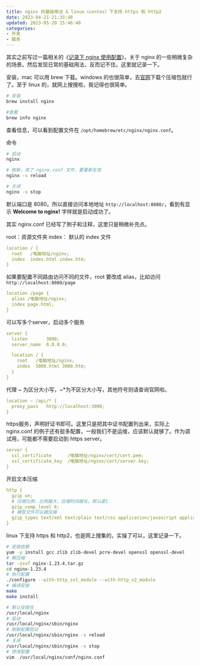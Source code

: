 ```yaml
---
title: nginx 的基础用法 & linux（centos）下支持 https 和 http2 
date: 2023-04-21 21:33:48
updated: 2023-05-20 15:46:40
categories:
- 开发
- 服务
---
```


其实之前写过一篇相关的《[记录下 nginx 使用配置](/2022/03/26/nginx/)》，关于 nginx 的一些稍微复杂的场景。然后发现日常的基础用法，反而记不住。这里就记录一下。

安装，mac 可以用 brew 下载。windows 的也很简单，去[官网](http://nginx.org/en/download.html)下载个压缩包就行了。至于 linux 的，就网上搜搜啦，我记得也很简单。

```bash
# 安装
brew install nginx

#查看
brew info nginx
```

查看信息，可以看到配置文件在 `/opt/homebrew/etc/nginx/nginx.conf`。

命令
```bash
# 启动
nginx

# 刷新，改了 nginx.conf 文件，要重新生效
nginx -s reload

# 关闭
nginx -s stop
```

默认端口是 8080。所以直接访问本地地址 `http://localhost:8080/`，看到有显示 **Welcome to nginx!** 字样就是启动成功了。

其实 nginx.conf 已经写了例子和注释，这里只是稍微补充点。

root：资源文件夹
index： 默认的 index 文件
```yaml
location / {
  root   /电脑地址/nginx;
  index  index.html index.htm;
}
```

如果要配置不同路由访问不同的文件，root 要改成 alias，比如访问 `http://localhost:8080/page`
```yaml
location /page {
  alias /电脑地址/nginx;
  index page.html;
}
```

可以写多个server，启动多个服务
```yaml
server {
  listen       3000;
  server_name  0.0.0.0;

  location / {
    root   /电脑地址/nginx;
    index  3000.html 3000.htm;
  }
}
```

代理 ~ 为区分大小写，~*为不区分大小写，其他符号则请查询官网啦。
```yaml
location ~ /api/* {
  proxy_pass   http://localhost:3000;
}
```

https服务，声明好证书即可。这里只是把其中证书配置列出来，实际上 nginx.conf 的例子还有挺多配置，一般我们不是运维，应该默认就够了。作为调试用，可能都不需要启动到 https server。
```yaml
server {
  ssl_certificate      /电脑地址/nginx/cert/cert.pem;
  ssl_certificate_key  /电脑地址/nginx/cert/server.key;
}
```

开启文本压缩
```yaml
http {
  gzip on;
  # 压缩比例，比例越大，压缩时间越长。默认是1
  gzip_comp_level 6;
  # 哪些文件可以被压缩
  gzip_types text/xml text/plain text/css application/javascript application/x-javascript application/rss+xml;
}
```

linux 下支持 https 和 http2，也是网上搜集的，实操了可以，这里记录一下。

```bash
# 安装依赖
yum -y install gcc zlib zlib-devel pcre-devel openssl openssl-devel
# 解压缩
tar -zxvf nginx-1.23.4.tar.gz
cd nginx-1.23.4
# 执行配置
./configure --with-http_ssl_module --with-http_v2_module
# 编译安装
make
make install
```

```bash
# 默认安装在
/usr/local/nginx
# 启动
/usr/local/nginx/sbin/nginx
# 刷新配置启动
/usr/local/nginx/sbin/nginx -s reload
# 关闭
/usr/local/nginx/sbin/nginx -s stop
# 修改配置
vim  /usr/local/nginx/conf/nginx.conf
```
